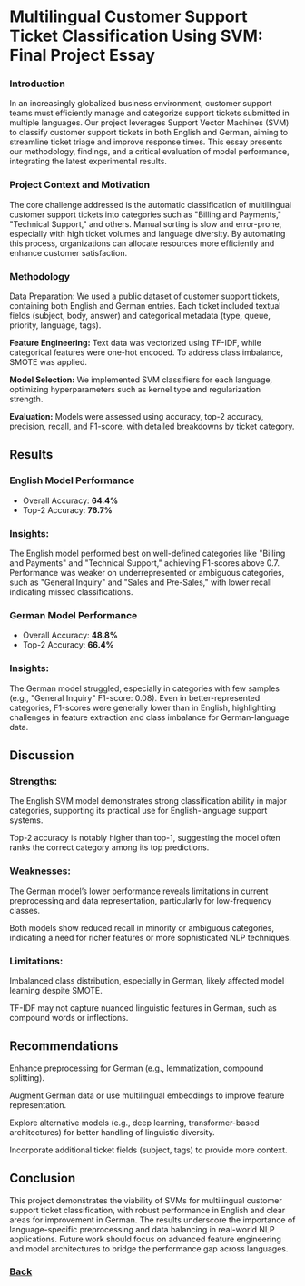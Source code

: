 # Multilingual Customer Support Ticket Classification Using SVM: Final Project Essay

### Introduction

In an increasingly globalized business environment, customer support teams must efficiently manage and categorize support tickets submitted in multiple languages. Our project leverages Support Vector Machines (SVM) to classify customer support tickets in both English and German, aiming to streamline ticket triage and improve response times. This essay presents our methodology, findings, and a critical evaluation of model performance, integrating the latest experimental results.

### Project Context and Motivation

The core challenge addressed is the automatic classification of multilingual customer support tickets into categories such as "Billing and Payments," "Technical Support," and others. Manual sorting is slow and error-prone, especially with high ticket volumes and language diversity. By automating this process, organizations can allocate resources more efficiently and enhance customer satisfaction.

### Methodology

Data Preparation: We used a public dataset of customer support tickets, containing both English and German entries. Each ticket included textual fields (subject, body, answer) and categorical metadata (type, queue, priority, language, tags).

**Feature Engineering:** Text data was vectorized using TF-IDF, while categorical features were one-hot encoded. To address class imbalance, SMOTE was applied.

**Model Selection:** We implemented SVM classifiers for each language, optimizing hyperparameters such as kernel type and regularization strength.

**Evaluation:** Models were assessed using accuracy, top-2 accuracy, precision, recall, and F1-score, with detailed breakdowns by ticket category.

## Results

### English Model Performance
- Overall Accuracy: **64.4%**
- Top-2 Accuracy: **76.7%**


### Insights:
The English model performed best on well-defined categories like "Billing and Payments" and "Technical Support," achieving F1-scores above 0.7. Performance was weaker on underrepresented or ambiguous categories, such as "General Inquiry" and "Sales and Pre-Sales," with lower recall indicating missed classifications.

### German Model Performance
- Overall Accuracy: **48.8%**
- Top-2 Accuracy: **66.4%**


### Insights:
The German model struggled, especially in categories with few samples (e.g., "General Inquiry" F1-score: 0.08). Even in better-represented categories, F1-scores were generally lower than in English, highlighting challenges in feature extraction and class imbalance for German-language data.

## Discussion

### Strengths:

The English SVM model demonstrates strong classification ability in major categories, supporting its practical use for English-language support systems.

Top-2 accuracy is notably higher than top-1, suggesting the model often ranks the correct category among its top predictions.

### Weaknesses:

The German model’s lower performance reveals limitations in current preprocessing and data representation, particularly for low-frequency classes.

Both models show reduced recall in minority or ambiguous categories, indicating a need for richer features or more sophisticated NLP techniques.

### Limitations:

Imbalanced class distribution, especially in German, likely affected model learning despite SMOTE.

TF-IDF may not capture nuanced linguistic features in German, such as compound words or inflections.

## Recommendations

Enhance preprocessing for German (e.g., lemmatization, compound splitting).

Augment German data or use multilingual embeddings to improve feature representation.

Explore alternative models (e.g., deep learning, transformer-based architectures) for better handling of linguistic diversity.

Incorporate additional ticket fields (subject, tags) to provide more context.

## Conclusion

This project demonstrates the viability of SVMs for multilingual customer support ticket classification, with robust performance in English and clear areas for improvement in German. The results underscore the importance of language-specific preprocessing and data balancing in real-world NLP applications. Future work should focus on advanced feature engineering and model architectures to bridge the performance gap across languages.

### [Back](https://ondrej-dusa.github.io/Portfolio/Projects.html)
